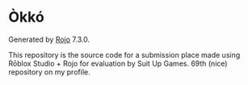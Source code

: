 # Òkkó

Generated by [Rojo](https://github.com/rojo-rbx/rojo) 7.3.0.

This repository is the source code for a submission place made using Rōblox Studio + Rojo for evaluation by Suit Up Games. 69th (nice) repository on my profile.
